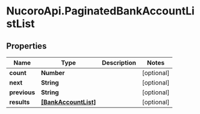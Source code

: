 # NucoroApi.PaginatedBankAccountListList

## Properties

Name | Type | Description | Notes
------------ | ------------- | ------------- | -------------
**count** | **Number** |  | [optional] 
**next** | **String** |  | [optional] 
**previous** | **String** |  | [optional] 
**results** | [**[BankAccountList]**](BankAccountList.md) |  | [optional] 


